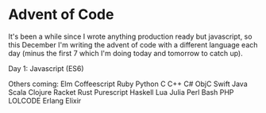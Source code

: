 Advent of Code
==============

It's been a while since I wrote anything production ready but javascript, so this December I'm writing the advent of code with a different language each day (minus the first 7 which I'm doing today and tomorrow to catch up).

Day 1: Javascript (ES6)

Others coming:
Elm
Coffeescript
Ruby
Python
C
C++
C#
ObjC
Swift
Java
Scala
Clojure
Racket
Rust
Purescript
Haskell
Lua
Julia
Perl
Bash
PHP
LOLCODE
Erlang
Elixir
